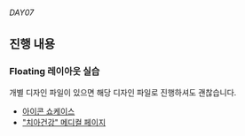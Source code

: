 ###### DAY07

## 진행 내용

### Floating 레이아웃 실습

개별 디자인 파일이 있으면 해당 디자인 파일로 진행하셔도 괜찮습니다.

- [아이콘 쇼케이스](../DAY07/Layout--Floating-demo__Yummies/)
- ["치아건강" 메디컬 페이지](../DAY07/Layout--Typography-demo__Medical)

